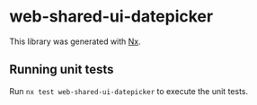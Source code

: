 # web-shared-ui-datepicker

This library was generated with [Nx](https://nx.dev).

## Running unit tests

Run `nx test web-shared-ui-datepicker` to execute the unit tests.
